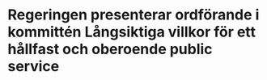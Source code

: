 # Regeringen presenterar ordförande i kommittén Långsiktiga villkor för ett hållfast och oberoende public service


